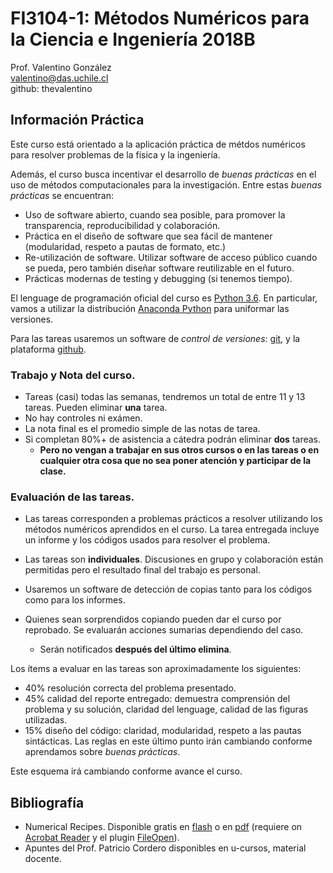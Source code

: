 # FI3104-1: Métodos Numéricos para la Ciencia e Ingeniería 2018B

Prof. Valentino González</br>
valentino@das.uchile.cl</br>
github: thevalentino

## Información Práctica

Este curso está orientado a la aplicación práctica de métdos numéricos para resolver problemas de la física y la ingeniería.

Además, el curso busca incentivar el desarrollo de _buenas prácticas_ en el uso de métodos computacionales para la investigación. Entre estas _buenas prácticas_ se encuentran:

- Uso de software abierto, cuando sea posible, para promover la transparencia, reproducibilidad y colaboración.
- Práctica en el diseño de software que sea fácil de mantener (modularidad, respeto a pautas de formato, etc.)
- Re-utilización de software. Utilizar software de acceso público cuando se pueda, pero también diseñar software reutilizable en el futuro.
- Prácticas modernas de testing y debugging (si tenemos tiempo).

El lenguage de programación oficial del curso es [Python 3.6](http://www.python.org). En particular, vamos a utilizar la distribución [Anaconda Python](https://www.anaconda.com/download) para uniformar las versiones.

Para las tareas usaremos un software de _control de versiones_: [git](https://git-scm.com/), y la plataforma [github](http://www.github.com).


### Trabajo y Nota del curso.

- Tareas (casi) todas las semanas, tendremos un total de entre 11 y 13 tareas. Pueden eliminar **una** tarea.
- No hay controles ni exámen.
- La nota final es el promedio simple de las notas de tarea.
- Si completan 80%+ de asistencia a cátedra podrán eliminar **dos** tareas.
    - **Pero no vengan a trabajar en sus otros cursos o en las tareas o en cualquier otra cosa que no sea poner atención y participar de la clase.**

### Evaluación de las tareas.

* Las tareas corresponden a problemas prácticos a resolver utilizando los métodos numéricos aprendidos en el curso. La tarea entregada incluye un informe y los códigos usados para resolver el problema.

* Las tareas son **individuales**. Discusiones en grupo y colaboración están permitidas pero el resultado final del trabajo es personal.

* Usaremos un software de detección de copias tanto para los códigos como para los informes.

* Quienes sean sorprendidos copiando pueden dar el curso por reprobado. Se evaluarán acciones sumarias dependiendo del caso.
    * Serán notificados **después del último elimina**.

Los ítems a evaluar en las tareas son aproximadamente los siguientes:

- 40% resolución correcta del problema presentado.
- 45% calidad del reporte entregado: demuestra comprensión del problema y su solución, claridad del lenguage, calidad de las figuras utilizadas.
- 15% diseño del código: claridad, modularidad, respeto a las pautas sintácticas. Las reglas en este último punto irán cambiando conforme aprendamos sobre _buenas prácticas_.

Este esquema irá cambiando conforme avance el curso.

## Bibliografía

- Numerical Recipes. Disponible gratis en [flash](http://apps.nrbook.com/c/index.html) o en [pdf](http://www.nrbook.com/a/bookcpdf.html) (requiere on [Acrobat Reader](https://get.adobe.com/reader) y el plugin [FileOpen](https://plugin.fileopen.com)).
- Apuntes del Prof. Patricio Cordero disponibles en u-cursos, material docente.

